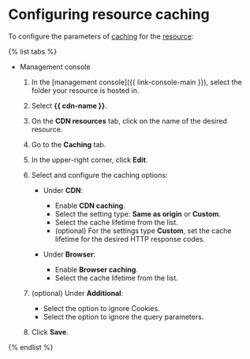 # Configuring resource caching

To configure the parameters of [caching](../../concepts/caching.md) for the [resource](../../concepts/resource.md):

{% list tabs %}

- Management console

  1. In the [management console]({{ link-console-main }}), select the folder your resource is hosted in.
  
  1. Select **{{ cdn-name }}**.
  
  1. On the **CDN resources** tab, click on the name of the desired resource.
  
  1. Go to the **Caching** tab.
  
  1. In the upper-right corner, click **Edit**.
  
  1. Select and configure the caching options:

      * Under **CDN**:
          * Enable **CDN caching**.
          * Select the setting type: **Same as origin** or **Custom**.
          * Select the cache lifetime from the list.
          * (optional) For the settings type **Custom**, set the cache lifetime for the desired HTTP response codes.

      * Under **Browser**:
          * Enable **Browser caching**.
          * Select the cache lifetime from the list.

  1. (optional) Under **Additional**:
      * Select the option to ignore Cookies.
      * Select the option to ignore the query parameters.

  1. Click **Save**.

{% endlist %}
